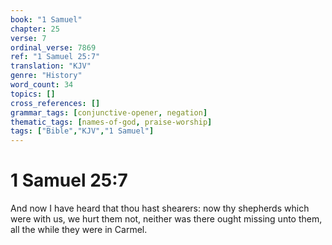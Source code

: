 ```yaml
---
book: "1 Samuel"
chapter: 25
verse: 7
ordinal_verse: 7869
ref: "1 Samuel 25:7"
translation: "KJV"
genre: "History"
word_count: 34
topics: []
cross_references: []
grammar_tags: [conjunctive-opener, negation]
thematic_tags: [names-of-god, praise-worship]
tags: ["Bible","KJV","1 Samuel"]
---
```


# 1 Samuel 25:7

And now I have heard that thou hast shearers: now thy shepherds which were with us, we hurt them not, neither was there ought missing unto them, all the while they were in Carmel.
